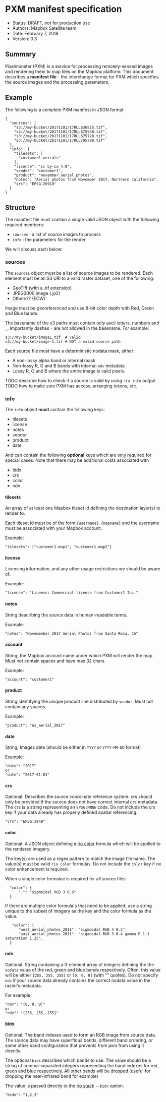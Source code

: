 # PXM manifest specification

* Status: DRAFT, not for production use
* Authors: Mapbox Satellite team
* Date: February 7, 2018
* Version: 0.3

## Summary

Pixelmonster (PXM) is a service for processing remotely-sensed images and rendering them to map tiles on the Mapbox platform. This document describes a **manifest file** - the interchange format for PXM which specifies the source images and the processing parameters.

## Example

The following is a complete PXM manifest in JSON format


    {
      "sources": [
        "s3://my-bucket/20171101/17RLL630825.tif",
        "s3://my-bucket/20171101/17RLL675930.tif",
        "s3://my-bucket/20171101/17RLL675720.tif",
        "s3://my-bucket/20171101/17RLL705780.tif"
      ],
      "info": {
        "tilesets": [
          "customer1.aerials"
        ],
        "license": "cc by-sa 4.0",
        "vendor": "customer1",
        "product": "november_aerial_photos",
        "notes": "Aerial photos from November 2017, Northern California",
        "srs": "EPSG:26910"
      }
    }

## Structure

The manifest file must contain a single valid JSON object with the following required members:

- `sources` : a list of source images to process
- `info` : the parameters for the render

We will discuss each below:


### sources

The `sources` object must be a list of source images to be rendered. Each element must be an S3 URI to a valid raster dataset, one of the following:

- GeoTiff (with a .tif extension)
- JPEG2000 image (.jp2)
- Others?? (ECW)

Image must be georeferenced and use 8-bit color depth with Red, Green and Blue bands.

The basename of the s3 paths must contain only ascii letters, numbers and `_`. Importantly dashes `-` are not allowed in the basename. For example:


    s3://my-bucket/image1.tif  # valid
    s3://my-bucket/image-1.tif # NOT a valid source path

Each source file must have a deterministic nodata mask, either:

- A non-lossy alpha band or internal mask
- Non-lossy R, G and B bands with internal `ndv` metadata
- Lossy R, G and B where the entire image is valid pixels.

TODO describe how to check if a source is valid by using `rio info` output
TODO how to make sure PXM has access, arranging tokens, etc.


### info

The `info` object **must** contain the following keys:

- tilesets
- license
- notes
- vendor
- product
- date


And can contain the following **optional** keys which are only required for special cases. Note that there may be additional costs associated with 

- bidx
- crs
- color
- ndv

#### tilesets

An array of at least one Mapbox tileset id defining the destination layer(s) to render to.

 Each tileset id must be of the form `{username}.{mapname}` and the username must be associated with your Mapbox account.
 
 Example:

    "tilesets": ["customer1.map1", "customer1.map2"]

#### license

Licensing information, and any other usage restrictions we should be aware of.

Example:

    "license": "License: Commercial license from Customer1 Inc."

#### notes

String describing the source data in human-readable terms.

Example:

    "notes": "Novemember 2017 Aerial Photos from Santa Rosa, CA"

#### account

String; the Mapbox account name under which PXM will render the map. Must not contain spaces and have max 32 chars.

Example:

    "account": "customer1"

#### product

String identifying the unique product line distributed by `vendor`. Must not contain any spaces.

Example:

    "product": "us_aerial_2017"

#### date

String; Images date (should be either in `YYYY` or `YYYY-MM-DD` format)

Example:

    "date": "2017"
    or
    "date": "2017-01-01"

#### crs

Optional. Describes the source coordinate reference system. crs should only be provided if the source does not have correct internal crs metadata. The crs is a string representing an `EPSG:NNNN` code. Do not include the crs key if your data already has properly defined spatial referencing.


    "crs": "EPSG:3948"

#### color

Optional. A JSON object defining a [rio color](https://github.com/mapbox/rio-color) formula which will be applied to the rendered imagery.

The key(s) are used as a regex pattern to match the image file name. The value(s) must be valid `rio color` formulas. Do not include the `color` key if no color enhancement is required.

When a single color formulae is required for all source files

      "color": {
          ".": "sigmoidal RGB 3 0.6"
      }

If there are multiple color formula's that need to be applied, use a string unique to the subset of imagery as the key and the color formula as the value.

       "color": {
          "west_aerial_photos_2011": "sigmoidal RGB 4 0.5",
          "east_aerial_photos_2011": "sigmoidal RGB 3 0.4 gamma B 1.1 saturation 1.25",
      }


#### ndv

Optional. String containing a 3-element array of integers defining the the `nodata` value of the red, green and blue bands respectively.  Often, this value will be either `[255, 255, 255]` or `[0, 0, 0]` (with "" quotes). Do not specify `ndv` if your source data already contains the correct nodata value in the raster’s metadata.

For example,

    "ndv": "[0, 0, 0]"
    or
    "ndv": "[255, 255, 255]"

#### bidx

Optional. The band indexes used to form an RGB image from source data. The source data may have superflous bands, different band ordering, or some other band configuration that prevents from pxm from using it directly.

The optional `bidx` describes which bands to use. The value should be a string of comma-separated integers representing the band indexes for red, green and blue respectively. All other bands will be dropped (useful for dropping the near-infrared band for example)

The value is passed directly to the [rio stack](https://github.com/mapbox/rasterio/blob/master/docs/cli.rst#stack) `--bidx` option.


    "bidx": "1,2,3"

